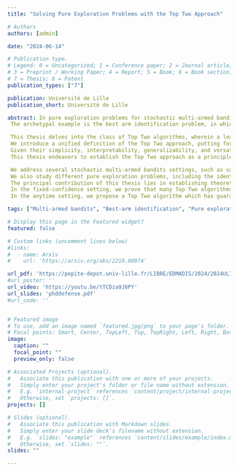 ```yaml
---
title: "Solving Pure Exploration Problems with the Top Two Approach"

# Authors
authors: [admin]

date: "2024-06-14"

# Publication type.
# Legend: 0 = Uncategorized; 1 = Conference paper; 2 = Journal article;
# 3 = Preprint / Working Paper; 4 = Report; 5 = Book; 6 = Book section;
# 7 = Thesis; 8 = Patent
publication_types: ["7"]

publication: Université de Lille
publication_short: Université de Lille

abstract: In pure exploration problems for stochastic multi-armed bandits, the objective is to answer inquiries regarding a set of unknown distributions (modeling for example the efficacy of a treatment) from which we can collect samples (measure its effect), and subsequently provide guarantees on the candidate answer. 
 The archetypal example is the best arm identification problem, in which the agent aims at identifying the arm with the highest mean. 

 This thesis delves into the class of Top Two algorithms, wherein a leader is pitted against a challenger, directing subsequent sampling efforts to validate the superiority of the leader. 
 We introduce a unified definition of the Top Two approach, putting forward four key components. 
 Given their simplicity, interpretability, generalizability, and versatility, Top Two algorithms are promising for widespread adoption among practitioners. 
 This thesis endeavors to establish the Top Two approach as a principled methodology offering nearly optimal theoretical guarantees alongside state-of-the-art empirical performance.

 We address several stochastic multi-armed bandits settings, such as various classes of distributions or structural assumptions on the means.
 We also study different pure exploration problems, including the identification of the best arm or one of acceptable quality.
 The principal contribution of this thesis lies in establishing theoretical guarantees for the Top Two approach across several performance metrics. 
 In the fixed-confidence setting, we prove that many Top Two algorithms have an asymptotically optimal expected sample complexity (number of collected samples when the confidence level goes to one). 
 In the anytime setting, we propose a Top Two algorithm which has guarantees on the probability of misidentifying a good enough arm at any time.

tags: ["Multi-armed bandits", "Best-arm identification", "Pure exploration"]

# Display this page in the Featured widget?
featured: false

# Custom links (uncomment lines below)
#links:
#  - name: Arxiv
#    url: 'https://arxiv.org/abs/2210.00974'

url_pdf: 'https://pepite-depot.univ-lille.fr/LIBRE/EDMADIS/2024/2024ULILB011.pdf'
#url_poster: ''
url_video: 'https://youtu.be/tTCDza9J6PY'
url_slides: 'phddefense.pdf'
#url_code: ''


# Featured image
# To use, add an image named `featured.jpg/png` to your page's folder. 
# Focal points: Smart, Center, TopLeft, Top, TopRight, Left, Right, BottomLeft, Bottom, BottomRight.
image:
  caption: ""
  focal_point: ""
  preview_only: false

# Associated Projects (optional).
#   Associate this publication with one or more of your projects.
#   Simply enter your project's folder or file name without extension.
#   E.g. `internal-project` references `content/project/internal-project/index.md`.
#   Otherwise, set `projects: []`.
projects: []

# Slides (optional).
#   Associate this publication with Markdown slides.
#   Simply enter your slide deck's filename without extension.
#   E.g. `slides: "example"` references `content/slides/example/index.md`.
#   Otherwise, set `slides: ""`.
slides: ""

---
```

